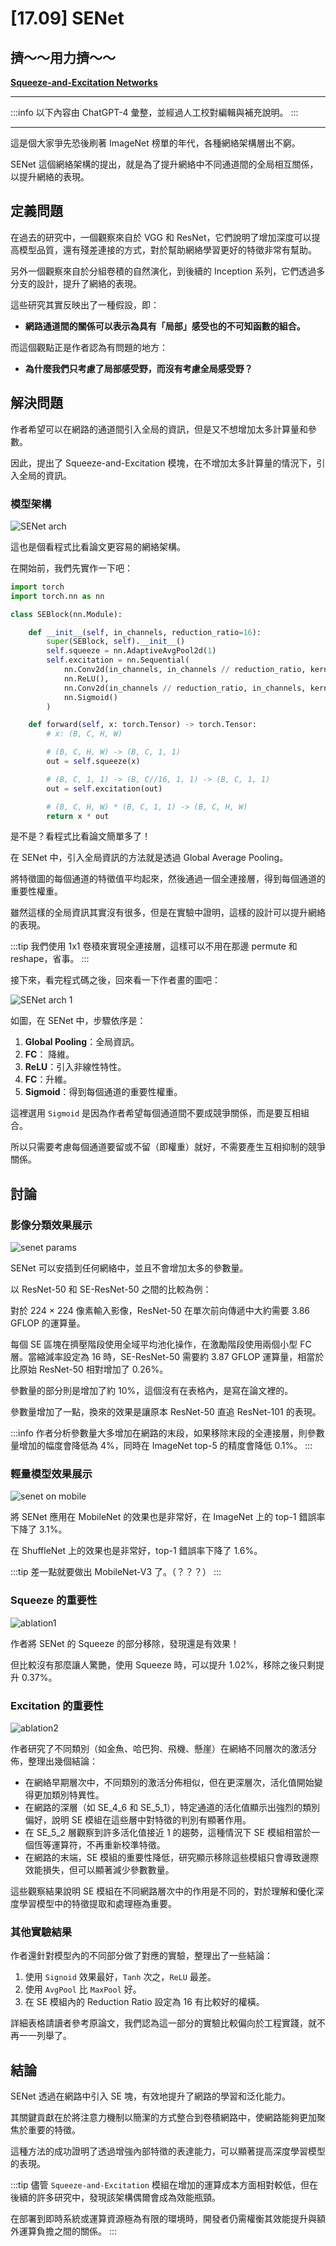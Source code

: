 # [17.09] SENet

## 擠～～用力擠～～

[**Squeeze-and-Excitation Networks**](https://arxiv.org/abs/1709.01507)

---

:::info
以下內容由 ChatGPT-4 彙整，並經過人工校對編輯與補充說明。
:::

---

這是個大家爭先恐後刷著 ImageNet 榜單的年代，各種網絡架構層出不窮。

SENet 這個網絡架構的提出，就是為了提升網絡中不同通道間的全局相互關係，以提升網絡的表現。

## 定義問題

在過去的研究中，一個觀察來自於 VGG 和 ResNet，它們說明了增加深度可以提高模型品質，還有殘差連接的方式，對於幫助網絡學習更好的特徵非常有幫助。

另外一個觀察來自於分組卷積的自然演化，到後續的 Inception 系列，它們透過多分支的設計，提升了網絡的表現。

這些研究其實反映出了一種假設，即：

- **網路通道間的關係可以表示為具有「局部」感受也的不可知函數的組合。**

而這個觀點正是作者認為有問題的地方：

- **為什麼我們只考慮了局部感受野，而沒有考慮全局感受野？**

## 解決問題

作者希望可以在網路的通道間引入全局的資訊，但是又不想增加太多計算量和參數。

因此，提出了 Squeeze-and-Excitation 模塊，在不增加太多計算量的情況下，引入全局的資訊。

### 模型架構

![SENet arch](./img/img1.jpg)

這也是個看程式比看論文更容易的網絡架構。

在開始前，我們先實作一下吧：

```python
import torch
import torch.nn as nn

class SEBlock(nn.Module):

    def __init__(self, in_channels, reduction_ratio=16):
        super(SEBlock, self).__init__()
        self.squeeze = nn.AdaptiveAvgPool2d(1)
        self.excitation = nn.Sequential(
            nn.Conv2d(in_channels, in_channels // reduction_ratio, kernel_size=1, stride=1, padding=0, bias=False),
            nn.ReLU(),
            nn.Conv2d(in_channels // reduction_ratio, in_channels, kernel_size=1, stride=1, padding=0, bias=False),
            nn.Sigmoid()
        )

    def forward(self, x: torch.Tensor) -> torch.Tensor:
        # x: (B, C, H, W)

        # (B, C, H, W) -> (B, C, 1, 1)
        out = self.squeeze(x)

        # (B, C, 1, 1) -> (B, C//16, 1, 1) -> (B, C, 1, 1)
        out = self.excitation(out)

        # (B, C, H, W) * (B, C, 1, 1) -> (B, C, H, W)
        return x * out
```

是不是？看程式比看論文簡單多了！

在 SENet 中，引入全局資訊的方法就是透過 Global Average Pooling。

將特徵圖的每個通道的特徵值平均起來，然後通過一個全連接層，得到每個通道的重要性權重。

雖然這樣的全局資訊其實沒有很多，但是在實驗中證明，這樣的設計可以提升網絡的表現。

:::tip
我們使用 1x1 卷積來實現全連接層，這樣可以不用在那邊 permute 和 reshape，省事。
:::

接下來，看完程式碼之後，回來看一下作者畫的圖吧：

![SENet arch 1](./img/img2.jpg)

如圖，在 SENet 中，步驟依序是：

1. **Global Pooling**：全局資訊。
2. **FC**： 降維。
3. **ReLU**：引入非線性特性。
4. **FC**：升維。
5. **Sigmoid**：得到每個通道的重要性權重。

這裡選用 `Sigmoid` 是因為作者希望每個通道間不要成競爭關係，而是要互相組合。

所以只需要考慮每個通道要留或不留（即權重）就好，不需要產生互相抑制的競爭關係。

## 討論

### 影像分類效果展示

![senet params](./img/img3.jpg)

SENet 可以安插到任何網絡中，並且不會增加太多的參數量。

以 ResNet-50 和 SE-ResNet-50 之間的比較為例：

對於 224 × 224 像素輸入影像，ResNet-50 在單次前向傳遞中大約需要 3.86 GFLOP 的運算量。

每個 SE 區塊在擠壓階段使用全域平均池化操作，在激勵階段使用兩個小型 FC 層。當縮減率設定為 16 時，SE-ResNet-50 需要約 3.87 GFLOP 運算量，相當於比原始 ResNet-50 相對增加了 0.26%。

參數量的部分則是增加了約 10%，這個沒有在表格內，是寫在論文裡的。

參數量增加了一點，換來的效果是讓原本 ResNet-50 直追 ResNet-101 的表現。

:::info
作者分析參數量大多增加在網路的末段，如果移除末段的全連接層，則參數量增加的幅度會降低為 4%，同時在 ImageNet top-5 的精度會降低 0.1%。
:::

### 輕量模型效果展示

![senet on mobile](./img/img4.jpg)

將 SENet 應用在 MobileNet 的效果也是非常好，在 ImageNet 上的 top-1 錯誤率下降了 3.1%。

在 ShuffleNet 上的效果也是非常好，top-1 錯誤率下降了 1.6%。

:::tip
差一點就要做出 MobileNet-V3 了。（？？？）
:::

### Squeeze 的重要性

![ablation1](./img/img5.jpg)

作者將 SENet 的 Squeeze 的部分移除，發現還是有效果！

但比較沒有那麼讓人驚艷，使用 Squeeze 時，可以提升 1.02%，移除之後只剩提升 0.37%。

### Excitation 的重要性

![ablation2](./img/img6.jpg)

作者研究了不同類別（如金魚、哈巴狗、飛機、懸崖）在網絡不同層次的激活分佈，整理出幾個結論：

- 在網絡早期層次中，不同類別的激活分佈相似，但在更深層次，活化值開始變得更加類別特異性。
- 在網路的深層（如 SE_4_6 和 SE_5_1），特定通道的活化值顯示出強烈的類別偏好，說明 SE 模組在這些層中對特徵的判別有顯著作用。
- 在 SE_5_2 層觀察到許多活化值接近 1 的趨勢，這種情況下 SE 模組相當於一個恆等運算符，不再重新校準特徵。
- 在網路的末端，SE 模組的重要性降低，研究顯示移除這些模組只會導致邊際效能損失，但可以顯著減少參數數量。

這些觀察結果說明 SE 模組在不同網路層次中的作用是不同的，對於理解和優化深度學習模型中的特徵提取和處理極為重要。

### 其他實驗結果

作者還針對模型內的不同部分做了對應的實驗，整理出了一些結論：

1. 使用 `Signoid` 效果最好，`Tanh` 次之，`ReLU` 最差。
2. 使用 `AvgPool` 比 `MaxPool` 好。
3. 在 SE 模組內的 Reduction Ratio 設定為 16 有比較好的權橫。

詳細表格請讀者參考原論文，我們認為這一部分的實驗比較偏向於工程實踐，就不再一一列舉了。

## 結論

SENet 透過在網路中引入 SE 塊，有效地提升了網路的學習和泛化能力。

其關鍵貢獻在於將注意力機制以簡潔的方式整合到卷積網路中，使網路能夠更加聚焦於重要的特徵。

這種方法的成功證明了透過增強內部特徵的表達能力，可以顯著提高深度學習模型的表現。

:::tip
儘管 `Squeeze-and-Excitation` 模組在增加的運算成本方面相對較低，但在後續的許多研究中，發現該架構偶爾會成為效能瓶頸。

在部署到即時系統或運算資源極為有限的環境時，開發者仍需權衡其效能提升與額外運算負擔之間的關係。
:::
